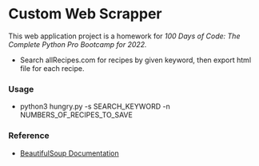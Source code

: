 # Custom Web Scrapper


This web application project is a homework for *100 Days of Code: The Complete Python Pro Bootcamp for 2022.*

* Search allRecipes.com for recipes by given keyword, then export html file for each recipe.

### Usage

* python3 hungry.py -s SEARCH_KEYWORD -n NUMBERS_OF_RECIPES_TO_SAVE

### Reference

* [BeautifulSoup Documentation](https://www.crummy.com/software/BeautifulSoup/bs4/doc/)
